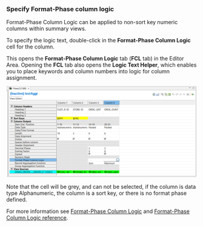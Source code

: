 ### Specify Format-Phase column logic

Format-Phase Column Logic can be applied to non-sort key numeric columns within summary views. 

To specify the logic text, double-click in the **Format-Phase Column Logic** cell for the column. 

This opens the **Format-Phase Column Logic** tab (**FCL** tab) in the Editor Area.  Opening the **FCL** tab also opens the **Logic Text Helper**, which enables you to place keywords and column numbers into logic for column assignment.  

![Defining Format-Phase Column Logic](../../../images/FormatColLogic4.png)

Note that the cell will be grey, and can not be selected, if the column is data type Alphanumeric, the column is a sort key, or there is no format phase defined.

For more information see [Format-Phase Column Logic](../ColumnLogic.md#format-phase-column-logic) and [Format-Phase Column Logic reference](../../Reference/Workbench/LogicTextFCLStatements.md).